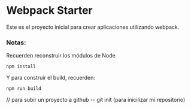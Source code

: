 # Webpack Starter

Este es el proyecto inicial para crear aplicaciones utilizando webpack.

### Notas:
Recuerden reconstruir los módulos de Node
```
npm install
```

Y para construir el build, recuerden:
```
npm run build
```

// para subir un proyecto a github
--  git init (para inicilizar mi repositorio)